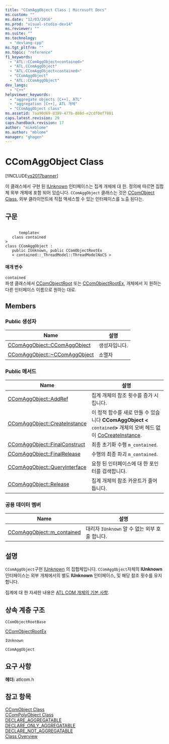 ```yaml
---
title: "CComAggObject Class | Microsoft Docs"
ms.custom: ""
ms.date: "12/03/2016"
ms.prod: "visual-studio-dev14"
ms.reviewer: ""
ms.suite: ""
ms.technology: 
  - "devlang-cpp"
ms.tgt_pltfrm: ""
ms.topic: "reference"
f1_keywords: 
  - "ATL::CComAggObject<contained>"
  - "ATL.CComAggObject"
  - "ATL.CComAggObject<contained>"
  - "CComAggObject"
  - "ATL::CComAggObject"
dev_langs: 
  - "C++"
helpviewer_keywords: 
  - "aggregate objects [C++], ATL"
  - "aggregation [C++], ATL 개체"
  - "CComAggObject class"
ms.assetid: 7aa90d69-d399-477b-880d-e2cdf0ef7881
caps.latest.revision: 29
caps.handback.revision: 17
author: "mikeblome"
ms.author: "mblome"
manager: "ghogen"
---
```

# CComAggObject Class
[!INCLUDE[vs2017banner](../../assembler/inline/includes/vs2017banner.md)]

이 클래스에서 구현 된  [IUnknown](http://msdn.microsoft.com/library/windows/desktop/ms680509) 인터페이스는 집계 개체에 대 한.  정의에 따르면 집합체 외부 개체에 포함 되어 있습니다.  `CComAggObject` 클래스는 것은 [CComObject Class](../../atl/reference/ccomobject-class.md), 외부 클라이언트에 직접 액세스할 수 있는 인터페이스를 노출 된다는.  
  
## 구문  
  
```  
  
      template<  
   class contained  
>  
class CComAggObject :  
   public IUnknown, public CComObjectRootEx  
   < contained::_ThreadModel::ThreadModelNoCS >  
```  
  
#### 매개 변수  
 `contained`  
 파생 클래스에서  [CComObjectRoot](../../atl/reference/ccomobjectroot-class.md) 또는  [CComObjectRootEx](../../atl/reference/ccomobjectrootex-class.md), 개체에서 지 원하는 다른 인터페이스 이름으로 원하는 대로.  
  
## Members  
  
### Public 생성자  
  
|Name|설명|  
|----------|--------|  
|[CComAggObject::CComAggObject](../Topic/CComAggObject::CComAggObject.md)|생성자입니다.|  
|[CComAggObject::~CComAggObject](../Topic/CComAggObject::~CComAggObject.md)|소멸자|  
  
### Public 메서드  
  
|Name|설명|  
|----------|--------|  
|[CComAggObject::AddRef](../Topic/CComAggObject::AddRef.md)|집계 개체의 참조 횟수를 증가 시킵니다.|  
|[CComAggObject::CreateInstance](../Topic/CComAggObject::CreateInstance.md)|이 정적 함수를 새로 만들 수 있습니다  **CComAggObject \<** `contained`**\>** 개체의 오버 헤드 없이  [CoCreateInstance](http://msdn.microsoft.com/library/windows/desktop/ms686615).|  
|[CComAggObject::FinalConstruct](../Topic/CComAggObject::FinalConstruct.md)|최종 초기화 수행 `m_contained`.|  
|[CComAggObject::FinalRelease](../Topic/CComAggObject::FinalRelease.md)|수행의 최종 파괴 `m_contained`.|  
|[CComAggObject::QueryInterface](../Topic/CComAggObject::QueryInterface.md)|요청 된 인터페이스에 대 한 포인터를 검색합니다.|  
|[CComAggObject::Release](../Topic/CComAggObject::Release.md)|집계 개체의 참조 카운트가 줄어듭니다.|  
  
### 공용 데이터 멤버  
  
|Name|설명|  
|----------|--------|  
|[CComAggObject::m\_contained](../Topic/CComAggObject::m_contained.md)|대리자 `IUnknown` 알 수 없는 외부 호출 합니다.|  
  
## 설명  
 `CComAggObject`구현  [IUnknown](http://msdn.microsoft.com/library/windows/desktop/ms680509) 의 집합체입니다.  `CComAggObject`자체의  **IUnknown** 인터페이스는 외부 개체에서의 별도  **IUnknown** 인터페이스, 및 해당 참조 횟수를 유지 합니다.  
  
 집계에 대 한 자세한 내용은  [ATL COM 개체의 기본 사항](../../atl/fundamentals-of-atl-com-objects.md).  
  
## 상속 계층 구조  
 `CComObjectRootBase`  
  
 [CComObjectRootEx](../../atl/reference/ccomobjectrootex-class.md)  
  
 `IUnknown`  
  
 `CComAggObject`  
  
## 요구 사항  
 **헤더:**  atlcom.h  
  
## 참고 항목  
 [CComObject Class](../../atl/reference/ccomobject-class.md)   
 [CComPolyObject Class](../../atl/reference/ccompolyobject-class.md)   
 [DECLARE\_AGGREGATABLE](../Topic/DECLARE_AGGREGATABLE.md)   
 [DECLARE\_ONLY\_AGGREGATABLE](../Topic/DECLARE_ONLY_AGGREGATABLE.md)   
 [DECLARE\_NOT\_AGGREGATABLE](../Topic/DECLARE_NOT_AGGREGATABLE.md)   
 [Class Overview](../../atl/atl-class-overview.md)